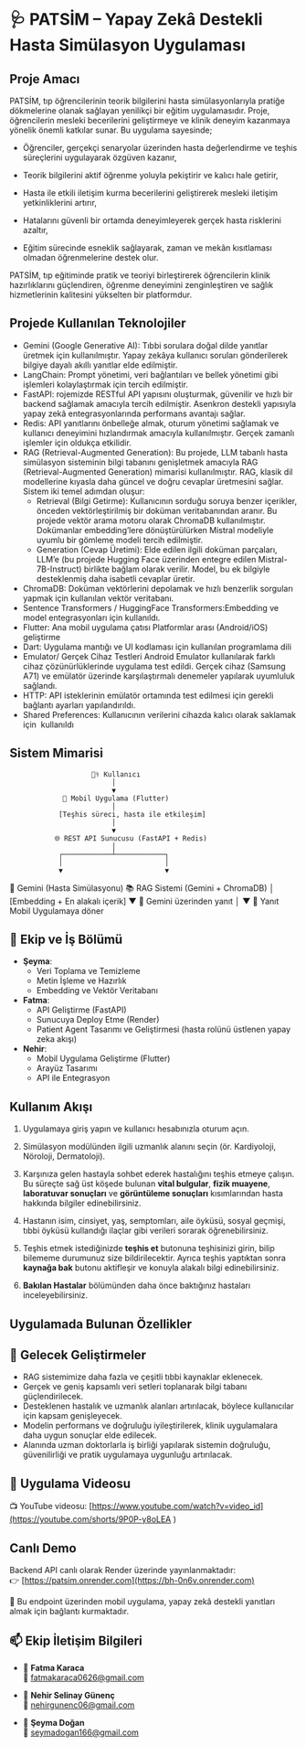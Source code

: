 # 🩺 PATSİM – Yapay Zekâ Destekli Hasta Simülasyon Uygulaması

## Proje Amacı
PATSİM,  tıp öğrencilerinin teorik bilgilerini hasta simülasyonlarıyla pratiğe dökmelerine olanak sağlayan yenilikçi bir eğitim uygulamasıdır. Proje, öğrencilerin mesleki becerilerini geliştirmeye ve klinik deneyim kazanmaya yönelik önemli katkılar sunar.
Bu uygulama sayesinde;

- Öğrenciler, gerçekçi senaryolar üzerinden hasta değerlendirme ve teşhis süreçlerini uygulayarak özgüven kazanır,

- Teorik bilgilerini aktif öğrenme yoluyla pekiştirir ve kalıcı hale getirir,

- Hasta ile etkili iletişim kurma becerilerini geliştirerek mesleki iletişim yetkinliklerini artırır,

- Hatalarını güvenli bir ortamda deneyimleyerek gerçek hasta risklerini azaltır,

- Eğitim sürecinde esneklik sağlayarak, zaman ve mekân kısıtlaması olmadan öğrenmelerine destek olur.

PATSİM, tıp eğitiminde pratik ve teoriyi birleştirerek öğrencilerin klinik hazırlıklarını güçlendiren, öğrenme deneyimini zenginleştiren ve sağlık hizmetlerinin kalitesini yükselten bir platformdur.

## Projede Kullanılan Teknolojiler
- Gemini (Google Generative AI): Tıbbi sorulara doğal dilde yanıtlar üretmek için kullanılmıştır. Yapay zekâya kullanıcı soruları gönderilerek bilgiye dayalı akıllı yanıtlar elde edilmiştir.
- LangChain: Prompt yönetimi, veri bağlantıları ve bellek yönetimi gibi işlemleri kolaylaştırmak için tercih edilmiştir.
- FastAPI: rojemizde RESTful API yapısını oluşturmak, güvenilir ve hızlı bir backend sağlamak amacıyla tercih edilmiştir. Asenkron destekli yapısıyla yapay zekâ entegrasyonlarında performans avantajı sağlar.
- Redis: API yanıtlarını önbelleğe almak, oturum yönetimi sağlamak ve kullanıcı deneyimini hızlandırmak amacıyla kullanılmıştır. Gerçek zamanlı işlemler için oldukça etkilidir.
- RAG (Retrieval-Augmented Generation): Bu projede, LLM tabanlı hasta simülasyon sisteminin bilgi tabanını genişletmek amacıyla RAG (Retrieval-Augmented Generation) mimarisi kullanılmıştır. RAG, klasik dil modellerine kıyasla daha güncel ve doğru cevaplar üretmesini sağlar. Sistem iki temel adımdan oluşur:
  - Retrieval (Bilgi Getirme):
Kullanıcının sorduğu soruya benzer içerikler, önceden vektörleştirilmiş bir doküman veritabanından aranır. Bu projede vektör arama motoru olarak ChromaDB kullanılmıştır. Dokümanlar embedding’lere dönüştürülürken Mistral modeliyle uyumlu bir gömleme modeli tercih edilmiştir.
  - Generation (Cevap Üretimi):
Elde edilen ilgili doküman parçaları, LLM’e (bu projede Hugging Face üzerinden entegre edilen Mistral-7B-Instruct) birlikte bağlam olarak verilir. Model, bu ek bilgiyle desteklenmiş daha isabetli cevaplar üretir.
- ChromaDB: Doküman vektörlerini depolamak ve hızlı benzerlik sorguları yapmak için kullanılan vektör veritabanı.
- Sentence Transformers / HuggingFace Transformers:Embedding ve model entegrasyonları için kullanıldı.
- Flutter: Ana mobil uygulama çatısı
Platformlar arası (Android/iOS) geliştirme
- Dart: Uygulama mantığı ve UI kodlaması için kullanılan programlama dili
- Emulator/ Gerçek Cihaz Testleri
Android Emulator kullanılarak farklı cihaz çözünürlüklerinde uygulama test edildi. Gerçek cihaz (Samsung A71) ve emülatör üzerinde karşılaştırmalı denemeler yapılarak uyumluluk sağlandı.
- HTTP: API isteklerinin emülatör ortamında test edilmesi için gerekli bağlantı ayarları yapılandırıldı.
- Shared Preferences: Kullanıcının verilerini cihazda kalıcı olarak saklamak için  kullanıldı

## Sistem Mimarisi



                        🧑‍⚕️ Kullanıcı
                             │
                             ▼
                 📱 Mobil Uygulama (Flutter)
                             │
                [Teşhis süreci, hasta ile etkileşim]
                             │
                             ▼
               🌐 REST API Sunucusu (FastAPI + Redis)
                             │
                ┌────────────┴────────────┐
                │                         │
                ▼                         ▼
   🤖 Gemini (Hasta Simülasyonu)     📚 RAG Sistemi
                                      (Gemini + ChromaDB)
                                        │
                        [Embedding + En alakalı içerik]
                                        ▼
                           🔁 Gemini üzerinden yanıt
                             │
                             ▼
                 📲 Yanıt Mobil Uygulamaya döner




## 👥 Ekip ve İş Bölümü
- **Şeyma**:
  -  Veri Toplama ve Temizleme
  -  Metin İşleme ve Hazırlık
  - Embedding ve Vektör Veritabanı
- **Fatma**:
    - API Geliştirme (FastAPI)
    - Sunucuya Deploy Etme (Render)
    - Patient Agent Tasarımı ve Geliştirmesi (hasta rolünü üstlenen yapay zeka akışı)
- **Nehir**:
    - Mobil Uygulama Geliştirme (Flutter)
    - Arayüz Tasarımı
    - API ile Entegrasyon
      
## Kullanım Akışı
1. Uygulamaya giriş yapın ve kullanıcı hesabınızla oturum açın.

2. Simülasyon modülünden ilgili uzmanlık alanını seçin (ör. Kardiyoloji, Nöroloji, Dermatoloji).

3. Karşınıza gelen hastayla sohbet ederek hastalığını teşhis etmeye çalışın. Bu süreçte sağ üst köşede bulunan **vital bulgular**, **fizik muayene**, **laboratuvar sonuçları** ve **görüntüleme sonuçları** kısımlarından hasta hakkında bilgiler edinebilirsiniz.

4. Hastanın isim, cinsiyet, yaş, semptomları, aile öyküsü, sosyal geçmişi, tıbbi öyküsü kullandığı ilaçlar gibi verileri sorarak öğrenebilirsiniz.

5. Teşhis etmek istediğinizde **teşhis et** butonuna teşhisinizi girin, bilip bilememe durumunuz size bildirilecektir. Ayrıca teşhis yaptıktan sonra **kaynağa bak** butonu aktifleşir ve konuyla alakalı bilgi edinebilirsiniz.

6. **Bakılan Hastalar** bölümünden daha önce baktığınız hastaları inceleyebilirsiniz.


## Uygulamada Bulunan Özellikler

## 🚀 Gelecek Geliştirmeler
- RAG sistemimize daha fazla ve çeşitli tıbbi kaynaklar eklenecek.
- Gerçek ve geniş kapsamlı veri setleri toplanarak bilgi tabanı güçlendirilecek.
- Desteklenen hastalık ve uzmanlık alanları artırılacak, böylece kullanıcılar için kapsam genişleyecek.
- Modelin performans ve doğruluğu iyileştirilerek, klinik uygulamalara daha uygun sonuçlar elde edilecek.
- Alanında uzman doktorlarla iş birliği yapılarak sistemin doğruluğu, güvenilirliği ve pratik uygulamaya uygunluğu artırılacak.  

## 🎥 Uygulama Videosu 

📺 YouTube videosu: [https://www.youtube.com/watch?v=video_id](https://youtube.com/shorts/9P0P-y8oLEA )

## Canlı Demo

Backend API canlı olarak Render üzerinde yayınlanmaktadır:  
👉 [https://patsim.onrender.com](https://bh-0n6v.onrender.com)

📢 Bu endpoint üzerinden mobil uygulama, yapay zekâ destekli yanıtları almak için bağlantı kurmaktadır.

## 📫 Ekip İletişim Bilgileri

- 👤 **Fatma Karaca**  
  📧 fatmakaraca0626@gmail.com

- 👤 **Nehir Selinay Günenç**   
  📧 nehirgunenc06@gmail.com

- 👤 **Şeyma Doğan**  
  📧 seymadogan166@gmail.com
  

















